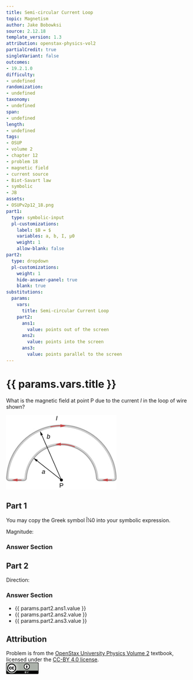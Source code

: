 ```yaml
---
title: Semi-circular Current Loop
topic: Magnetism
author: Jake Bobowksi
source: 2.12.18
template_version: 1.3
attribution: openstax-physics-vol2
partialCredit: true
singleVariant: false
outcomes:
- 19.2.1.0
difficulty:
- undefined
randomization:
- undefined
taxonomy:
- undefined
span:
- undefined
length:
- undefined
tags:
- OSUP
- volume 2
- chapter 12
- problem 18
- magnetic field
- current source
- Biot-Savart law
- symbolic
- JB
assets:
- OSUPv2p12_18.png
part1:
  type: symbolic-input
  pl-customizations:
    label: $B = $
    variables: a, b, I, μ0
    weight: 1
    allow-blank: false
part2:
  type: dropdown
  pl-customizations:
    weight: 1
    hide-answer-panel: true
    blank: true
substitutions:
  params:
    vars:
      title: Semi-circular Current Loop
    part2:
      ans1:
        value: points out of the screen
      ans2:
        value: points into the screen
      ans3:
        value: points parallel to the screen
---
```

# {{ params.vars.title }}
What is the magnetic field at point P due to the current $I$ in the loop of wire shown?

<img src="OSUPv2p12_18.png" width=300 alt="Semi-circular loop of current">

## Part 1

You may copy the Greek symbol Î¼0 into your symbolic expression.

Magnitude:

### Answer Section

## Part 2

Direction:

### Answer Section

- {{ params.part2.ans1.value }}
- {{ params.part2.ans2.value }}
- {{ params.part2.ans3.value }}

## Attribution

Problem is from the [OpenStax University Physics Volume 2](https://openstax.org/details/books/university-physics-volume-2) textbook, licensed under the [CC-BY 4.0 license](https://creativecommons.org/licenses/by/4.0/).<br>![Image representing the Creative Commons 4.0 BY license.](https://raw.githubusercontent.com/firasm/bits/master/by.png)